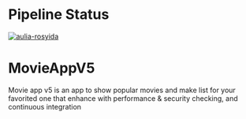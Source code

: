 # Pipeline Status
[![aulia-rosyida](https://circleci.com/gh/aulia-rosyida/MovieAppV5.svg?style=svg)](https://circleci.com/gh/aulia-rosyida/MovieAppV5)

# MovieAppV5
Movie app v5 is an app to show popular movies and make list for your favorited one that enhance with performance &amp; security checking, and continuous integration
